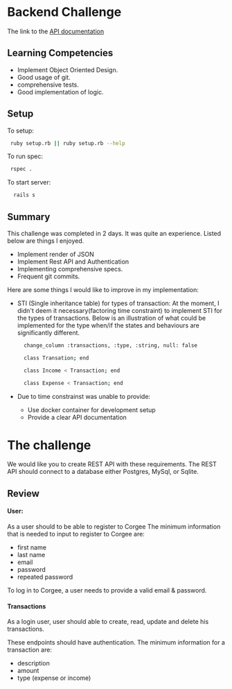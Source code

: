 # Backend Challenge
The link to the [API documentation](https://documenter.getpostman.com/view/13329181/TVsoFVc4)
## Learning Competencies
- Implement Object Oriented Design.
- Good usage of git.
- comprehensive tests.
- Good implementation of logic.

## Setup
To setup:
```bash
 ruby setup.rb || ruby setup.rb --help
```
To run spec:
```bash
 rspec .
```
To start server:
```bash
  rails s
```

## Summary
This challenge was completed in 2 days. It was quite an experience. Listed below are things I enjoyed.

- Implement render of JSON
- Implement Rest API and Authentication
- Implementing comprehensive specs.
- Frequent git commits.

Here are some things I would like to improve in my implementation:
- STI (Single inheritance table) for types of transaction:
  At the moment, I didn't deem it necessary(factoring time constraint) to implement STI for the types of transactions. Below is an illustration of what could be implemented for the type when/if the states and behaviours are significantly different.

  ```bash
    change_column :transactions, :type, :string, null: false
  ```

  ```bash
    class Transation; end
  ```

  ```bash
    class Income < Transaction; end
  ```

  ```bash
    class Expense < Transaction; end
  ```

- Due to time constrainst was unable to provide:
  - Use docker container for development setup
  - Provide a clear API documentation

# The challenge

We would like you to create REST API with these requirements. The REST API
should connect to a database either Postgres, MySql, or Sqlite.

## Review
#### User:
As a user should to be able to register to Corgee
The minimum information that is needed to input to register to Corgee are:
- first name
- last name
- email
- password
- repeated password

To log in to Corgee, a user needs to provide a valid email & password.

#### Transactions
As a login user, user should able to create, read, update and delete his
transactions.

These endpoints should have authentication. The minimum information for a
transaction are:
- description
- amount
- type (expense or income)

